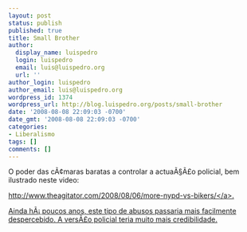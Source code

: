```yaml
---
layout: post
status: publish
published: true
title: Small Brother
author:
  display_name: luispedro
  login: luispedro
  email: luis@luispedro.org
  url: ''
author_login: luispedro
author_email: luis@luispedro.org
wordpress_id: 1374
wordpress_url: http://blog.luispedro.org/posts/small-brother
date: '2008-08-08 22:09:03 -0700'
date_gmt: '2008-08-08 22:09:03 -0700'
categories:
- Liberalismo
tags: []
comments: []
---
```

<p>O poder das c&Atilde;&cent;maras baratas a controlar a actua&Atilde;&sect;&Atilde;&pound;o policial, bem ilustrado neste video:</p>
<p><a href="http:&#47;&#47;www.theagitator.com&#47;2008&#47;08&#47;06&#47;more-nypd-vs-bikers&#47;">http:&#47;&#47;www.theagitator.com&#47;2008&#47;08&#47;06&#47;more-nypd-vs-bikers&#47;<&#47;a>.</p>
<p>Ainda h&Atilde;&iexcl; poucos anos, este tipo de abusos passaria mais facilmente despercebido. A vers&Atilde;&pound;o policial teria muito mais credibilidade.</p>
